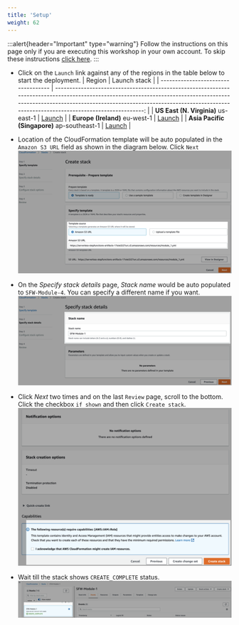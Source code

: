```yaml
---
title: 'Setup'
weight: 62
---
```


:::alert{header="Important" type="warning"}
Follow the instructions on this page only if you are executing this workshop in your own account. To skip these instructions [click here](../step-2).
:::

- Click on the `Launch` link against any of the regions in the table below to start the deployment.
  | Region | Launch stack |
  | ----------------------------------- | -------------------------------------------------------------------------------------------------------------------------------------------------------------------------------------------------------------------------------------------------------------: |
  | **US East (N. Virginia)** us-east-1 | [Launch](https://console.aws.amazon.com/cloudformation/home?region=us-east-1#/stacks/create/template?stackName=SFW-Module-4&templateURL=https://serverless-stepfunctions-artifacts-17oiei2i27urc.s3.amazonaws.com/resources/module_4.yml) |
  | **Europe (Ireland)** eu-west-1 | [Launch](https://console.aws.amazon.com/cloudformation/home?region=eu-west-1#/stacks/create/template?stackName=SFW-Module-4&templateURL=https://serverless-stepfunctions-artifacts-17oiei2i27urc.s3.amazonaws.com/resources/module_4.yml) |
  | **Asia Pacific (Singapore)** ap-southeast-1 | [Launch](https://console.aws.amazon.com/cloudformation/home?region=ap-southeast-1#/stacks/create/template?stackName=SFW-Module-4&templateURL=https://serverless-stepfunctions-artifacts-17oiei2i27urc.s3.amazonaws.com/resources/module_4.yml) |

- Location of the CloudFormation template will be auto populated in the `Amazon S3 URL` field as shown in the diagram below. Click `Next`
  ![CloudFormation specify template](/static/img/setup/setup-cloudformation-specify-template.png)
- On the _Specify stack details_ page, _Stack name_ would be auto populated to `SFW-Module-4`. You can specify a different name if you want.
  ![CloudFormation stack name](/static/img/setup/setup-cloudformation-stack-name.png)
- Click _Next_ two times and on the last `Review` page, scroll to the bottom. Click the checkbox `if shown` and then click `Create stack`.
  ![CloudFormation create stack](/static/img/setup/setup-cloudformation-create-stack.png)
- Wait till the stack shows `CREATE_COMPLETE` status.
  ![CloudFormation stack complete](/static/img/setup/setup-cloudformation-create-complete.png)
